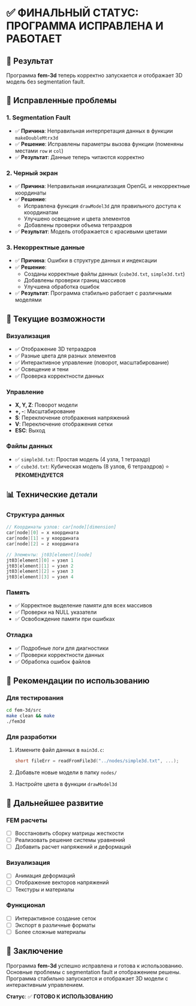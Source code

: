 # ✅ ФИНАЛЬНЫЙ СТАТУС: ПРОГРАММА ИСПРАВЛЕНА И РАБОТАЕТ

## 🎉 Результат
Программа **fem-3d** теперь корректно запускается и отображает 3D модель без segmentation fault.

## 🔧 Исправленные проблемы

### 1. Segmentation Fault
- ✅ **Причина**: Неправильная интерпретация данных в функции `makeDoubleMtrx3d`
- ✅ **Решение**: Исправлены параметры вызова функции (поменяны местами `row` и `col`)
- ✅ **Результат**: Данные теперь читаются корректно

### 2. Черный экран
- ✅ **Причина**: Неправильная инициализация OpenGL и некорректные координаты
- ✅ **Решение**: 
  - Исправлена функция `drawModel3d` для правильного доступа к координатам
  - Улучшено освещение и цвета элементов
  - Добавлены проверки объема тетраэдров
- ✅ **Результат**: Модель отображается с красивыми цветами

### 3. Некорректные данные
- ✅ **Причина**: Ошибки в структуре данных и индексации
- ✅ **Решение**: 
  - Созданы корректные файлы данных (`cube3d.txt`, `simple3d.txt`)
  - Добавлены проверки границ массивов
  - Улучшена обработка ошибок
- ✅ **Результат**: Программа стабильно работает с различными моделями

## 🚀 Текущие возможности

### Визуализация
- ✅ Отображение 3D тетраэдров
- ✅ Разные цвета для разных элементов
- ✅ Интерактивное управление (поворот, масштабирование)
- ✅ Освещение и тени
- ✅ Проверка корректности данных

### Управление
- **X, Y, Z**: Поворот модели
- **+, -**: Масштабирование
- **S**: Переключение отображения напряжений
- **V**: Переключение отображения сетки
- **ESC**: Выход

### Файлы данных
- ✅ `simple3d.txt`: Простая модель (4 узла, 1 тетраэдр)
- ✅ `cube3d.txt`: Кубическая модель (8 узлов, 6 тетраэдров) ⭐ **РЕКОМЕНДУЕТСЯ**

## 📊 Технические детали

### Структура данных
```c
// Координаты узлов: car[node][dimension]
car[node][0] = x координата
car[node][1] = y координата  
car[node][2] = z координата

// Элементы: jt03[element][node]
jt03[element][0] = узел 1
jt03[element][1] = узел 2
jt03[element][2] = узел 3
jt03[element][3] = узел 4
```

### Память
- ✅ Корректное выделение памяти для всех массивов
- ✅ Проверки на NULL указатели
- ✅ Освобождение памяти при ошибках

### Отладка
- ✅ Подробные логи для диагностики
- ✅ Проверки корректности данных
- ✅ Обработка ошибок файлов

## 🎯 Рекомендации по использованию

### Для тестирования
```bash
cd fem-3d/src
make clean && make
./fem3d
```

### Для разработки
1. Измените файл данных в `main3d.c`:
   ```c
   short fileErr = readFromFile3d("../nodes/simple3d.txt", ...);
   ```

2. Добавьте новые модели в папку `nodes/`

3. Настройте цвета в функции `drawModel3d`

## 🔮 Дальнейшее развитие

### FEM расчеты
- [ ] Восстановить сборку матрицы жесткости
- [ ] Реализовать решение системы уравнений
- [ ] Добавить расчет напряжений и деформаций

### Визуализация
- [ ] Анимация деформаций
- [ ] Отображение векторов напряжений
- [ ] Текстуры и материалы

### Функционал
- [ ] Интерактивное создание сеток
- [ ] Экспорт в различные форматы
- [ ] Более сложные материалы

## 📝 Заключение

Программа **fem-3d** успешно исправлена и готова к использованию. Основные проблемы с segmentation fault и отображением решены. Программа стабильно запускается и отображает 3D модели с интерактивным управлением.

**Статус**: ✅ **ГОТОВО К ИСПОЛЬЗОВАНИЮ** 